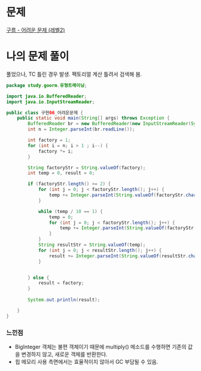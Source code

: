 # 문제
[구름 - 어려운 문제 (레벨2)](https://level.goorm.io/exam/49054/%EC%96%B4%EB%A0%A4%EC%9A%B4-%EB%AC%B8%EC%A0%9C/quiz/1)

# 나의 문제 풀이
풀었으나, TC 틀린 경우 발생.
팩토리얼 계산 틀려서 검색해 봄.

```java
package study.goorm.유형트레이닝;

import java.io.BufferedReader;
import java.io.InputStreamReader;

public class 구현06_어려운문제 {
    public static void main(String[] args) throws Exception {
        BufferedReader br = new BufferedReader(new InputStreamReader(System.in));
        int n = Integer.parseInt(br.readLine());

        int factory = 1;
        for (int i = n; i > 1 ; i--) {
            factory *= i;
        }

        String factoryStr = String.valueOf(factory);
        int temp = 0, result = 0;

        if (factoryStr.length() >= 2) {
            for (int j = 0; j < factoryStr.length(); j++) {
                temp += Integer.parseInt(String.valueOf(factoryStr.charAt(j)));
            }

            while (temp / 10 == 1) {
                temp = 0;
                for (int j = 0; j < factoryStr.length(); j++) {
                    temp += Integer.parseInt(String.valueOf(factoryStr.charAt(j)));
                }
            }
            String resultStr = String.valueOf(temp);
            for (int j = 0; j < resultStr.length(); j++) {
                result += Integer.parseInt(String.valueOf(resultStr.charAt(j)));
            }


        } else {
            result = factory;
        }
        
        System.out.println(result);

    }
}

```

### 느낀점
- BigInteger 객체는 불편 객체이기 때문에 multiply() 메소드를 수행하면 기존의 값을 변경하지 않고, 새로운 객체를 반환한다. 
- 힙 메모리 사용 측면에서는 효율적이지 않아서 GC 부담될 수 있음.